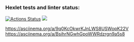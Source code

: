 ### Hexlet tests and linter status:

[![Actions Status](https://github.com/yaroslavskiba/frontend-project-lvl1/workflows/hexlet-check/badge.svg)](https://github.com/yaroslavskiba/frontend-project-lvl1/actions)
<a href="https://codeclimate.com/github/yaroslavskiba/frontend-project-lvl1/maintainability"><img src="https://api.codeclimate.com/v1/badges/2f9bd936816c4ebada48/maintainability" /></a>

https://asciinema.org/a/9q0KcOkwrKJnLWS8USWopK22V
https://asciinema.org/a/BsihrNGwhGpoWWRdzrgn9a5s8

